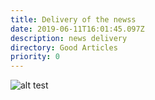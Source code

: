 ```yaml
---
title: Delivery of the newss
date: 2019-06-11T16:01:45.097Z
description: news delivery
directory: Good Articles
priority: 0
---
```

![alt test](/assets/nature_image1.jpeg "title test")
